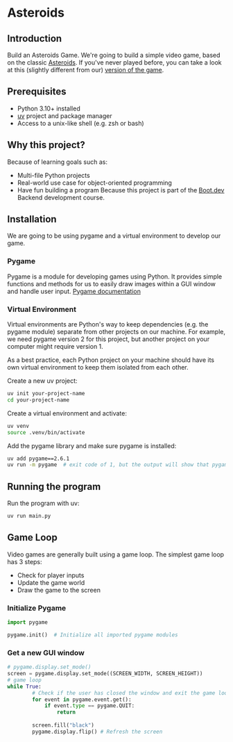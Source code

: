 # Asteroids
## Introduction
Build an Asteroids Game. We're going to build a simple video game, based on the classic [Asteroids](https://en.wikipedia.org/wiki/Asteroids_(video_game)). If you've never played before, you can take a look at this (slightly different from our) [version of the game](https://www.echalk.co.uk/amusements/Games/asteroidsClassic/ateroids.html).

## Prerequisites
- Python 3.10+ installed
- [uv](https://docs.astral.sh/uv/getting-started/installation/) project and package manager
- Access to a unix-like shell (e.g. zsh or bash)

## Why this project?
Because of learning goals such as:
- Multi-file Python projects
- Real-world use case for object-oriented programming
- Have fun building a program
Because this project is part of the [Boot.dev](https://boot.dev) Backend development course.

## Installation
We are going to be using pygame and a virtual environment to develop our game.
### Pygame
Pygame is a module for developing games using Python. It provides simple functions and methods for us to easily draw images within a GUI window and handle user input.
[Pygame documentation](https://www.pygame.org/docs/ref/pygame.html)
### Virtual Environment
Virtual environments are Python's way to keep dependencies (e.g. the pygame module) separate from other projects on our machine. For example, we need pygame version 2 for this project, but another project on your computer might require version 1.

As a best practice, each Python project on your machine should have its own virtual environment to keep them isolated from each other.

Create a new uv project:
```bash
uv init your-project-name
cd your-project-name
```
Create a virtual environment and activate:
```bash
uv venv
source .venv/bin/activate
```
Add the pygame library and make sure pygame is installed:
```bash
uv add pygame==2.6.1
uv run -m pygame  # exit code of 1, but the output will show that pygame is installed.
```
## Running the program
Run the program with uv:
```bash
uv run main.py
```
## Game Loop
Video games are generally built using a game loop. The simplest game loop has 3 steps:
- Check for player inputs
- Update the game world
- Draw the game to the screen

### Initialize Pygame
```python
import pygame

pygame.init()  # Initialize all imported pygame modules
```
### Get a new GUI window
```python
# pygame.display.set_mode()
screen = pygame.display.set_mode((SCREEN_WIDTH, SCREEN_HEIGHT))
# game loop
while True:
        # Check if the user has closed the window and exit the game loop 
        for event in pygame.event.get():
            if event.type == pygame.QUIT:
                return
        
        screen.fill("black")
        pygame.display.flip() # Refresh the screen
```
